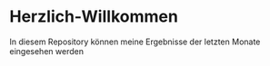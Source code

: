 # Herzlich-Willkommen
In diesem Repository können meine Ergebnisse der letzten Monate eingesehen werden

